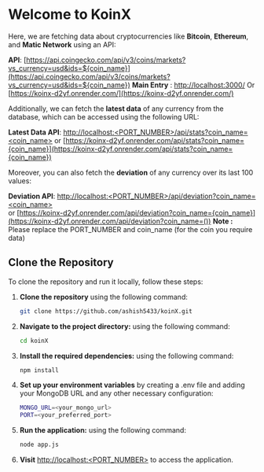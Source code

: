 # Welcome to KoinX

Here, we are fetching data about cryptocurrencies like **Bitcoin**, **Ethereum**, and **Matic Network** using an API:

**API**: [https://api.coingecko.com/api/v3/coins/markets?vs_currency=usd&ids=${coin_name}](https://api.coingecko.com/api/v3/coins/markets?vs_currency=usd&ids=${coin_name})
**Main Entry** : [http://localhost:3000/](http://localhost:3000/)
Or
[https://koinx-d2yf.onrender.com/](https://koinx-d2yf.onrender.com/)

Additionally, we can fetch the **latest data** of any currency from the database, which can be accessed using the following URL:

**Latest Data API**: [http://localhost:<PORT_NUMBER>/api/stats?coin_name=<coin_name>](http://localhost:<PORT_NUMBER>/api/stats?coin_name=<coin_name>)
or
[https://koinx-d2yf.onrender.com/api/stats?coin_name={coin_name}](https://koinx-d2yf.onrender.com/api/stats?coin_name={coin_name})

Moreover, you can also fetch the **deviation** of any currency over its last 100 values:

**Deviation API**: [http://localhost:<PORT_NUMBER>/api/deviation?coin_name=<coin_name>](http://localhost:<PORT_NUMBER>/api/deviation?coin_name=<coin_name>)  
or 
[https://koinx-d2yf.onrender.com/api/deviation?coin_name={coin_name}](https://koinx-d2yf.onrender.com/api/deviation?coin_name=())
**Note :** Please replace the PORT_NUMBER and coin_name (for the coin you require data)
## Clone the Repository

To clone the repository and run it locally, follow these steps:

1. **Clone the repository** using the following command:
   ```bash
   git clone https://github.com/ashish5433/koinX.git

2. **Navigate to the project directory:** using the following command:
   ```bash
   cd koinX
3. **Install the required dependencies:** using the following command:
   ```bash
   npm install
4. **Set up your environment variables** by creating a .env file and adding your MongoDB URL and any other necessary configuration:
   ```bash
   MONGO_URL=<your_mongo_url>
   PORT=<your_preferred_port>
5. **Run the application:** using the following command:
   ```bash
   node app.js
1. **Visit** [http://localhost:<PORT_NUMBER>](http://localhost:<PORT_NUMBER>) to access the application.
   
